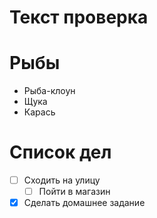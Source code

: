 # Текст проверка

# Рыбы
* Рыба-клоун
* Щука
* Карась

# Список дел
* [ ] Сходить на улицу
    * [ ] Пойти в магазин
* [X] Сделать домашнее задание
